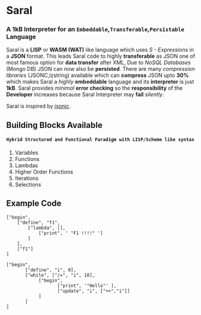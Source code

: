 # Saral
### A 1kB Interpreter for an `Embeddable`,`Transferable`,`Persistable` Language
Saral is a **LISP** or **WASM (WAT)** like language which uses *S - Expressions* in a **JSON** format. This leads Saral code to highly **transferable** as JSON one of most famous option for **data transfer** after XML, Due to *NoSQL Databases* (Mongo DB) JSON can now also be **persisted**. There are many *compression libraries* (JSONC,lzstring) available which can **compress** JSON upto **30%** which makes Saral a *highly* **embeddable** language and its **interpreter** is just **1kB**. Saral provides *minimal* **error checking** so the **responsibility** of the **Developer** increases because Saral Interpreter may **fail** *silently*.

Saral is inspired by [jsonic](https://github.com/zaach/jsonic).

## Building Blocks Available
#### `Hybrid Structured and Functional Paradigm with LISP/Scheme like syntax`

1. Variables
2. Functions
3. Lambdas
4. Higher Order Functions
5. Iterations
6. Selections

## Example Code
```
["begin", 
    ["define", "f1", 
        ["lambda", [],
            ["print", ' "F1 !!!!" ']
        ]
    ],        
    ["f1"]
]
```
```
["begin",
       ["define", "i", 0],
       ["while", ["/=", "i", 10],
            ["begin",
                   ["print", '"Hello"' ],
                   ["update", "i", ["++","i"]]
            ]
       ]
]
```
